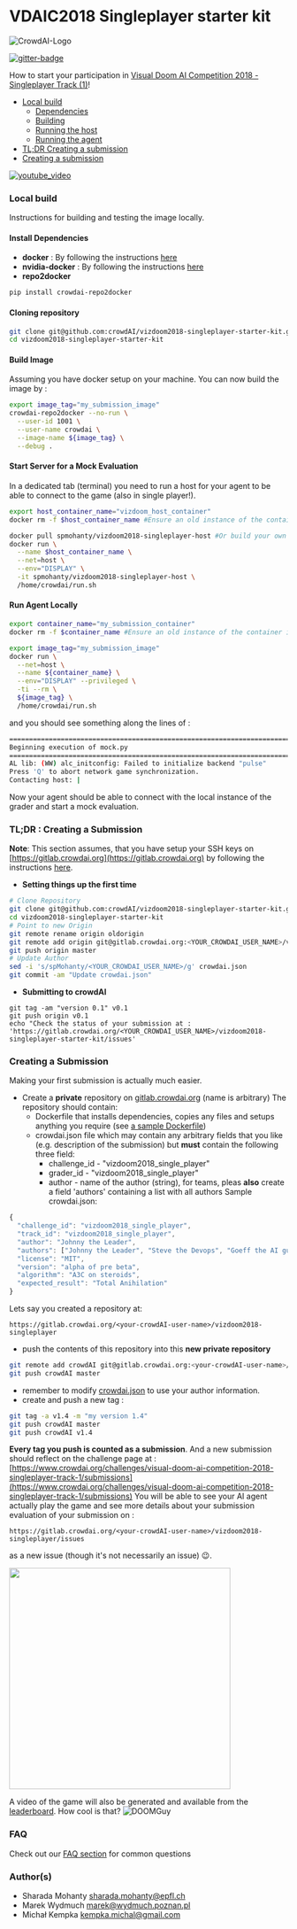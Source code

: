 # VDAIC2018 Singleplayer starter kit
![CrowdAI-Logo](https://github.com/crowdAI/crowdai/raw/master/app/assets/images/misc/crowdai-logo-smile.svg?sanitize=true)

[![gitter-badge](https://badges.gitter.im/crowdAI/vizdoom2018.png)](https://gitter.im/crowdAI/vizdoom2018)



How to start your participation in [Visual Doom AI Competition 2018 - Singleplayer Track (1)](https://www.crowdai.org/challenges/visual-doom-ai-competition-2018-singleplayer-track-1/)!

* [Local build](#local_build)
  * [Dependencies](#deps)
  * [Building](#build)
  * [Running the host](#run_host)
  * [Running the agent](#run_agent)
* [TL;DR Creating a submission](#create_sub_tldr)  
* [Creating a submission](#create_sub)

[![youtube_video](http://img.youtube.com/vi/TY7w61rNLHE/0.jpg)](https://www.youtube.com/watch?v=TY7w61rNLHE 'vizdoom2018-crowdai')  

### <a name="local_build"></a> Local build

Instructions for building and testing the image locally.   

#### <a name="deps"></a> Install Dependencies
* **docker** : By following the instructions [here](https://docs.docker.com/install/linux/docker-ce/ubuntu/)
* **nvidia-docker** : By following the instructions [here](https://github.com/nvidia/nvidia-docker/wiki/Installation-(version-2.0))
* **repo2docker**
```sh
pip install crowdai-repo2docker
```

#### Cloning repository
```sh
git clone git@github.com:crowdAI/vizdoom2018-singleplayer-starter-kit.git
cd vizdoom2018-singleplayer-starter-kit
```

#### <a name="build"></a> Build Image
Assuming you have docker setup on your machine. You can now build the image by :
```sh
export image_tag="my_submission_image"
crowdai-repo2docker --no-run \
  --user-id 1001 \
  --user-name crowdai \
  --image-name ${image_tag} \
  --debug .
```

#### <a name="run_host"></a>  Start Server for a Mock Evaluation
In a dedicated tab (terminal) you need to run a host for your agent to be able to
connect to the game (also in single player!).

```sh
export host_container_name="vizdoom_host_container"
docker rm -f $host_container_name #Ensure an old instance of the container is not present

docker pull spmohanty/vizdoom2018-singleplayer-host #Or build your own
docker run \
  --name $host_container_name \
  --net=host \
  --env="DISPLAY" \
  -it spmohanty/vizdoom2018-singleplayer-host \
  /home/crowdai/run.sh
```

#### <a name="run_agent"></a>  Run Agent Locally
```sh
export container_name="my_submission_container"
docker rm -f $container_name #Ensure an old instance of the container is not present

export image_tag="my_submission_image"
docker run \
  --net=host \
  --name ${container_name} \
  --env="DISPLAY" --privileged \
  -ti --rm \
  ${image_tag} \
  /home/crowdai/run.sh
```
and you should see something along the lines of :
```sh
================================================================================
Beginning execution of mock.py
================================================================================
AL lib: (WW) alc_initconfig: Failed to initialize backend "pulse"
Press 'Q' to abort network game synchronization.
Contacting host: |
```

Now your agent should be able to connect with the local instance of the grader
and start a mock evaluation.


### <a name="create_sub_tldr"></a> TL;DR : Creating a Submission 
**Note**: This section assumes, that you have setup your SSH keys on [https://gitlab.crowdai.org](https://gitlab.crowdai.org) by following the instructions [here](https://docs.gitlab.com/ee/gitlab-basics/create-your-ssh-keys.html).

* **Setting things up the first time**
```bash
# Clone Repository 
git clone git@github.com:crowdAI/vizdoom2018-singleplayer-starter-kit.git
cd vizdoom2018-singleplayer-starter-kit
# Point to new Origin 
git remote rename origin oldorigin
git remote add origin git@gitlab.crowdai.org:<YOUR_CROWDAI_USER_NAME>/vizdoom2018-singleplayer-starter-kit.git
git push origin master
# Update Author
sed -i 's/spMohanty/<YOUR_CROWDAI_USER_NAME>/g' crowdai.json
git commit -am "Update crowdai.json"
```
* **Submitting to crowdAI**
```
git tag -am "version 0.1" v0.1
git push origin v0.1
echo "Check the status of your submission at : 'https://gitlab.crowdai.org/<YOUR_CROWDAI_USER_NAME>/vizdoom2018-singleplayer-starter-kit/issues'
```

### <a name="create_sub"></a>  Creating a Submission
Making your first submission is actually much easier.
* Create a **private** repository on [gitlab.crowdai.org](http://gitlab.crowdai.org/)  (name is arbitrary)
The repository should contain:
  * Dockerfile that installs dependencies, copies any files and setups anything you require (see [a sample Dockerfile](Dockerfile))
  * crowdai.json file which may contain any arbitrary fields that you like (e.g. description of the submission) but **must** contain the following three field:
    * challenge_id - "vizdoom2018_single_player"
    * grader_id - "vizdoom2018_single_player" 
    * author - name of the author (string), for teams, pleas **also** create a field 'authors' containing a list with all authors
Sample crowdai.json:
```javascript
{
  "challenge_id": "vizdoom2018_single_player",
  "track_id": "vizdoom2018_single_player",
  "author": "Johnny the Leader",
  "authors": ["Johnny the Leader", "Steve the Devops", "Goeff the AI guy", "Bill the Intern" ],
  "license": "MIT",
  "version": "alpha of pre beta",
  "algorithm": "A3C on steroids",
  "expected_result": "Total Anihilation"
}

```
    
Lets say you created a repository at:
```
https://gitlab.crowdai.org/<your-crowdAI-user-name>/vizdoom2018-singleplayer
```
* push the contents of this repository into this **new private repository**
```sh
git remote add crowdAI git@gitlab.crowdai.org:<your-crowdAI-user-name>/vizdoom2018-singleplayer.git
git push crowdAI master
```
* remember to modify [crowdai.json](crowdai.json) to use your author information.
* create and push a new tag :
```sh
git tag -a v1.4 -m "my version 1.4"
git push crowdAI master
git push crowdAI v1.4
```

**Every tag you push is counted as a submission**. And a new submission should reflect on the challenge page at : [https://www.crowdai.org/challenges/visual-doom-ai-competition-2018-singleplayer-track-1/submissions](https://www.crowdai.org/challenges/visual-doom-ai-competition-2018-singleplayer-track-1/submissions)
You will be able to see your AI agent actually play the game and see more details about your submission evaluation of your submission on :
```
https://gitlab.crowdai.org/<your-crowdAI-user-name>/vizdoom2018-singleplayer/issues
```
as a new issue (though it's not necessarily an issue) 😉.

<img width="400" src="https://user-images.githubusercontent.com/15749650/42951506-9cb025ba-8b76-11e8-9de8-a92e6a4c1120.PNG">

A video of the game will also be generated and available from the [leaderboard](https://www.crowdai.org/challenges/visual-doom-ai-competition-2018-singleplayer-track-1/leaderboards). How cool is that? ![DOOMGuy](https://static-cdn.jtvnw.net/emoticons/v1/54089/1.0)

### <a name="faq"></a> FAQ
Check out our <a href="FAQ.md">FAQ section</a> for common questions 

### <a name="create_sub"></a> Author(s)
* Sharada Mohanty <sharada.mohanty@epfl.ch>   
* Marek Wydmuch <marek@wydmuch.poznan.pl>  
* Michał Kempka <kempka.michal@gmail.com>   
